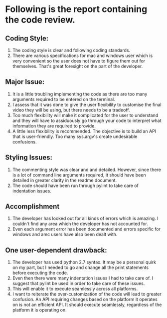 # Following is the report containing the code review.

## Coding Style:
1. The coding style is clear and following coding standards. 
2. There are various specifications for mac and windows user which is very convenient so the user does not have to figure them out for themselves. That's great foresight on the part of the developer.

## Major Issue:
1. It is a little troubling implementing the code as there are too many arguments required to be entered on the terminal. 
2. I assess that it was done to give the user flexibility to customise the final video they will be using, but there needs to be a tradeoff. 
3. Too much flexibility will make it complicated for the user to understand and they will have to assiduously go through your code to interpret what information they are required to provide. 
4. A little less flexibility is recommended. The objective is to build an API that is user-friendly. Too many sys.argv's create undesirable confusions.

## Styling Issues: 
1. The commenting style was clear and and detailed. However, since there is a lot of command line arguments required, it should have been detailed in greater clarity in the readme document. 
2. The code should have been run through pylint to take care of indentation issues.

## Accomplishment
1. The developer has looked out for all kinds of errors which is amazing. I couldn't find any area which the developer has not accounted for.
2. Even each argument error has been documented and errors specific for windows and amc users have also been dealt with.

## One user-dependent drawback:
1. The developer has used python 2.7 syntax. It may be a personal quirk on my part, but I needed to go and change all the print statements before executing the code.
2. Even then there were many indentation issues I had to take care of. I suggest that pylint be used in order to take care of these issues.
3. This will enable it to execute seamlessly across all platforms. 
4. I want to reiterate the over-customization of the code will lead to greater confusion. An API requiring changes based on the platform it operates on is not an efficient API. It should execute seamlessly, regardless of the platform it is operating on.


